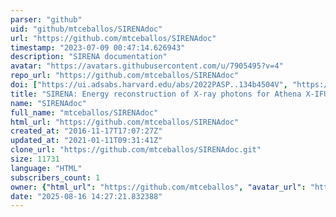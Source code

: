 ```yaml
---
parser: "github"
uid: "github/mtceballos/SIRENAdoc"
url: "https://github.com/mtceballos/SIRENAdoc"
timestamp: "2023-07-09 00:47:14.626943"
description: "SIRENA documentation"
avatar: "https://avatars.githubusercontent.com/u/7905495?v=4"
repo_url: "https://github.com/mtceballos/SIRENAdoc"
doi: ["https://ui.adsabs.harvard.edu/abs/2022PASP..134b4504V", "https://ui.adsabs.harvard.edu/abs/2017ASPC..512..605C", "https://ui.adsabs.harvard.edu/abs/2023ascl.soft07013C/abstract"]
title: "SIRENA: Energy reconstruction of X-ray photons for Athena X-IFU"
name: "SIRENAdoc"
full_name: "mtceballos/SIRENAdoc"
html_url: "https://github.com/mtceballos/SIRENAdoc"
created_at: "2016-11-17T17:07:27Z"
updated_at: "2021-01-11T09:31:41Z"
clone_url: "https://github.com/mtceballos/SIRENAdoc.git"
size: 11731
language: "HTML"
subscribers_count: 1
owner: {"html_url": "https://github.com/mtceballos", "avatar_url": "https://avatars.githubusercontent.com/u/7905495?v=4", "login": "mtceballos", "type": "User"}
date: "2025-08-16 14:27:21.832388"
---
```

